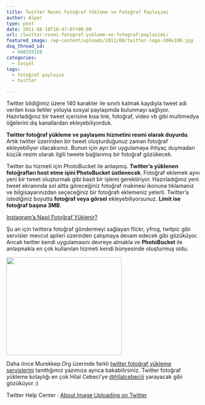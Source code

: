 ```yaml
---
title: Twitter Resmi Fotoğraf Yükleme ve Fotoğraf Paylaşımı
author: Alper
type: post
date: 2011-08-10T18:47:07+00:00
url: /twitter-resmi-fotograf-yukleme-ve-fotograf-paylasimi/
featured_image: /wp-content/uploads/2011/08/twitter-logo-100x100.jpg
dsq_thread_id:
  - 948559159
categories:
  - Sosyal
tags:
  - fotoğraf paylaşım
  - twitter

---
```

Twitter bildiğimiz üzere 140 karakter ile sınırlı kalmak kaydıyla tweet adı verilen kısa iletiler yoluyla sosyal paylaşımda bulunmayı sağlıyor. Hazırladığınız bir tweet içerisine kısa link, fotoğraf, video vb gibi multimedya öğelerini dış kanallardan ekleyebiliyorduk.

**Twitter fotoğraf yükleme ve paylaşımı hizmetini resmi olarak duyurdu**. Artık twitter üzerinden bir tweet oluşturduğunuz zaman fotoğraf ekleyebiliyor olacaksınız. Bunun için ayrı bir uygulamaya ihtiyaç duymadan küçük resim olarak ilgili tweete bağlanmış bir fotoğraf gözükecek.

Twitter bu hizmeti için PhotoBucket ile anlaşmış. **Twitter&#8217;a yüklenen fotoğrafları host etme işini PhotoBucket üstlenecek**. Fotoğraf eklemek aynı yeni bir tweet oluşturmak gibi basit bir işlemi gerektiriyor. Hazırladığınız yeni tweet ekranında sol altta göreceğiniz fotoğraf makinesi ikonuna tıklamanız ve bilgisayarınızdan seçeceğiniz bir fotoğrafı eklemeniz yeterli. Twitter&#8217;a istediğiniz boyutta **fotoğraf veya görsel** ekleyebiliyorsunuz. **Limit ise fotoğraf başına 3MB**.

<p class="info">
  <a title="Instagram Nasıl Fotoğraf Yüklenir" href="https://www.murekkep.org/instagrama-nasil-fotograf-yuklenir-9767">Instagram&#8217;a Nasıl Fotoğraf Yüklenir?</a>
</p>

Şu an için twittera fotoğraf göndermeyi sağlayan flickr, yfrog, twitpic gibi servisler mevcut apileri üzerinden çalışmaya devam edecek gibi gözüküyor. Ancak twitter kendi uygulamasını devreye almakla ve **PhotoBucket** ile anlaşmakla en çok kullanılan hizmeti kendi bünyesinde oluşturmuş oldu.

<img class="alignnone size-full wp-image-6414" title="twitter-logo" alt="" src="https://www.murekkep.org/wp-content/uploads/2011/08/twitter-logo.jpg" width="300" height="255" /> 

Daha önce Murekkep.Org üzerinde farklı [twitter fotoğraf yükleme servislerini][1] tanıttığımız yazımıza ayrıca bakabilirsiniz. Twitter fotoğraf yükleme kolaylığı en çok Hilal Cebeci&#8217;ye <a href="https://twitter.com/#!/hilalcebeciii" target="_blank">@hilalcebeciii</a> yarayacak gibi gözüküyor :)

Twitter Help Center : <a href="https://support.twitter.com/articles/20156423" target="_blank">About Image Uploading on Twitter</a>

 [1]: https://www.murekkep.org/en-iyi-twitter-fotograf-yukleme-araclari-3570